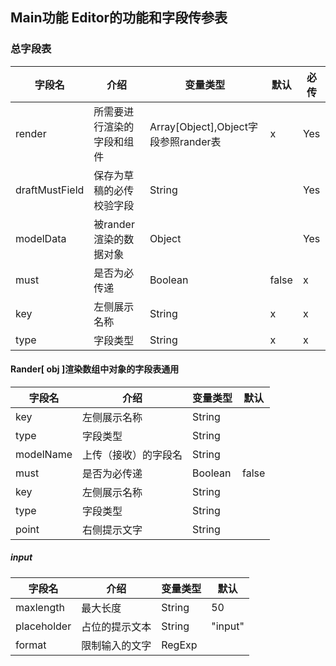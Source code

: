 
##  Main功能 Editor的功能和字段传参表
### 总字段表
|  字段名   | 介绍  | 变量类型 | 默认 | 必传 |
|  ----  | ----  | ---- |  ----  | ----  |
| render  | 所需要进行渲染的字段和组件 | Array[Object],Object字段参照rander表 | x |Yes|
| draftMustField  | 保存为草稿的必传校验字段 | String | | Yes |x|
| modelData  | 被rander渲染的数据对象 | Object | |Yes|x|
| must  | 是否为必传递 | Boolean | false |x|
| key  | 左侧展示名称 | String |x|x|
| type  | 字段类型 | String |x|x|

#### Rander[ obj ]渲染数组中对象的字段表通用
|  字段名   | 介绍  | 变量类型 | 默认 |
|  ----  | ----  | ---- |  ----  |
| key  | 左侧展示名称 | String |
| type  | 字段类型 | String |
| modelName  | 上传（接收）的字段名 | String |
| must  | 是否为必传递 | Boolean | false |
| key  | 左侧展示名称 | String |
| type  | 字段类型 | String |
| point  | 右侧提示文字 | String |
##### input
|  字段名   | 介绍  | 变量类型 | 默认 |
|  ----  | ----  | ---- |  ----  |
| maxlength  | 最大长度 | String | 50 |
| placeholder  | 占位的提示文本 | String | "input" |
| format  | 限制输入的文字 | RegExp |